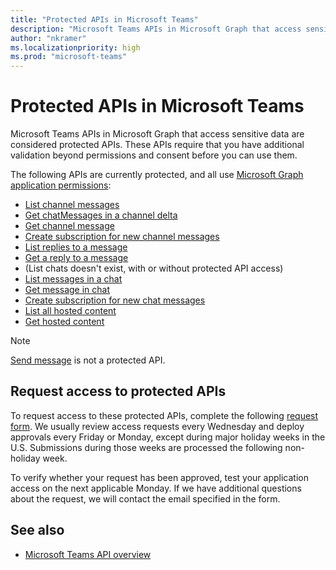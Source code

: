 ```yaml
---
title: "Protected APIs in Microsoft Teams"
description: "Microsoft Teams APIs in Microsoft Graph that access sensitive data are considered protected APIs and require additional validation before you can use them."
author: "nkramer"
ms.localizationpriority: high
ms.prod: "microsoft-teams"
---
```


# Protected APIs in Microsoft Teams

Microsoft Teams APIs in Microsoft Graph that access sensitive data are considered protected APIs. These APIs require that you have additional validation beyond permissions and consent before you can use them.

The following APIs are currently protected, and all use [Microsoft Graph application permissions](auth/auth-concepts.md#microsoft-graph-permissions):

* [List channel messages](/graph/api/channel-list-messages)
* [Get chatMessages in a channel delta](/graph/api/chatmessage-delta)
* [Get channel message](/graph/api/chatmessage-get)
* [Create subscription for new channel messages](/graph/api/subscription-post-subscriptions)
* [List replies to a message](/graph/api/chatmessage-list-replies)
* [Get a reply to a message](/graph/api/chatmessage-get)
* (List chats doesn't exist, with or without protected API access)
* [List messages in a chat](/graph/api/chat-list-messages)
* [Get message in chat](/graph/api/chatmessage-get)
* [Create subscription for new chat messages](/graph/api/subscription-post-subscriptions)
* [List all hosted content](/graph/api/chatmessage-list-hostedcontents)
* [Get hosted content](/graph/api/chatmessagehostedcontent-get)

> [!NOTE]
> [Send message](/graph/api/channel-post-messages) is not a protected API.

## Request access to protected APIs

To request access to these protected APIs, complete the following [request form](https://forms.office.com/r/v3qjyzBCxD). We usually review access requests every Wednesday and deploy approvals every Friday or Monday, except during major holiday weeks in the U.S. Submissions during those weeks are processed the following non-holiday week.

To verify whether your request has been approved, test your application access on the next applicable Monday. If we have additional questions about the request, we will contact the email specified in the form.

## See also

* [Microsoft Teams API overview](teams-concept-overview.md)